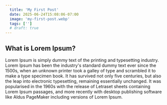 ```yaml
---
  title: 'My First Post'
  date: 2025-06-24T15:08:06-07:00
  image: 'my-first-post.webp'
  tags: ['']
  # draft: true
---
```

## What is Lorem Ipsum?

Lorem Ipsum is simply dummy text of the printing and typesetting industry. Lorem Ipsum has been the industry's standard dummy text ever since the 1500s, when an unknown printer took a galley of type and scrambled it to make a type specimen book. It has survived not only five centuries, but also the leap into electronic typesetting, remaining essentially unchanged. It was popularised in the 1960s with the release of Letraset sheets containing Lorem Ipsum passages, and more recently with desktop publishing software like Aldus PageMaker including versions of Lorem Ipsum. 